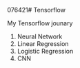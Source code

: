 076421# Tensorflow

My Tensorflow jounary
  1. Neural Network
  2. Linear Regression
  3. Logistic Regression
  4. CNN
